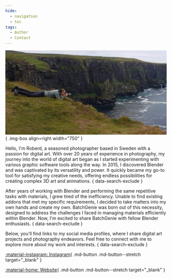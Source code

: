 ```yaml
---
hide:
  - navigation
  - toc
tags:
  - Author
  - Contact
---
```

![Image of Roberd](images/other/about.jpg){ .img-box align=right width="750" }

Hello, I'm Roberd, a seasoned photographer based in Sweden with a passion for digital art. With over 20 years of experience in photography, my journey into the world of digital art began as I started experimenting with various graphic software tools along the way. In 2015, I discovered Blender and was captivated by its versatility and power. It quickly became my go-to tool for satisfying my creative needs, offering endless possibilities for creating complex 3D art and animations.
{ data-search-exclude }

After years of working with Blender and performing the same repetitive tasks with materials, I grew tired of the inefficiency. Unable to find existing addons that met my specific requirements, I decided to take matters into my own hands and create my own. BatchGenie was born out of this necessity, designed to address the challenges I faced in managing materials efficiently within Blender. Now, I'm excited to share BatchGenie with fellow Blender enthusiasts.
{ data-search-exclude }

Below, you'll find links to my social media profiles, where I share digital art projects and photography endeavors. Feel free to connect with me to explore more about my work and interests.
{ data-search-exclude }

<div class="grid" markdown>

[:material-instagram: Instagram](https://instagram.com/roberddd/){ .md-button .md-button--stretch target="_blank" }

[:material-home: Website](https://roberd.net/){ .md-button .md-button--stretch target="_blank" }

</div>
